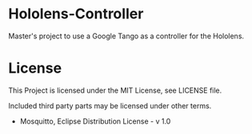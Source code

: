 # Hololens-Controller

Master's project to use a Google Tango as a controller for the Hololens.

# License

This Project is licensed under the MIT License, see LICENSE file.

Included third party parts may be licensed under other terms.

- Mosquitto, Eclipse Distribution License - v 1.0
